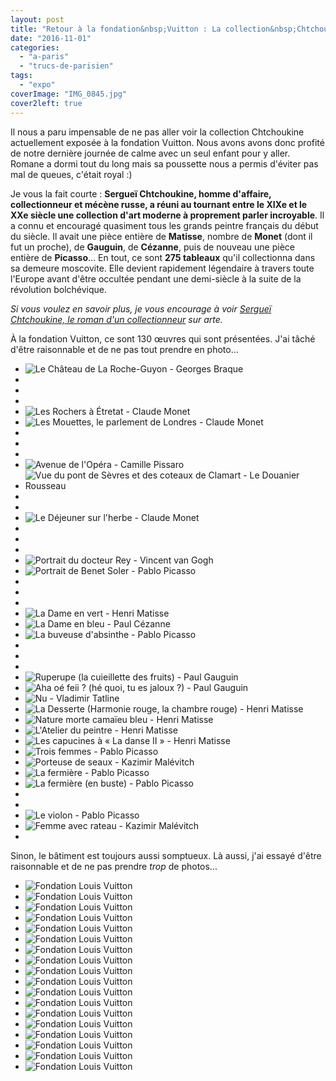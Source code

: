 ```yaml
---
layout: post
title: "Retour à la fondation&nbsp;Vuitton : La collection&nbsp;Chtchoukine"
date: "2016-11-01"
categories: 
  - "a-paris"
  - "trucs-de-parisien"
tags: 
  - "expo"
coverImage: "IMG_0845.jpg"
cover2left: true
---
```


Il nous a paru impensable de ne pas aller voir la collection Chtchoukine actuellement exposée à la fondation Vuitton. Nous avons avons donc profité de notre dernière journée de calme avec un seul enfant pour y aller. Romane a dormi tout du long mais sa poussette nous a permis d'éviter pas mal de queues, c'était royal :)

Je vous la fait courte : **Sergueï Chtchoukine, homme d'affaire, collectionneur et mécène russe, a réuni au tournant entre le XIXe et le XXe siècle une collection d'art moderne à proprement parler incroyable**. Il a connu et encouragé quasiment tous les grands peintre français du début du siècle. Il avait une pièce entière de **Matisse**, nombre de **Monet** (dont il fut un proche), de **Gauguin**, de **Cézanne**, puis de nouveau une pièce entière de **Picasso**... En tout, ce sont **275 tableaux** qu'il collectionna dans sa demeure moscovite. Elle devient rapidement légendaire à travers toute l'Europe avant d'être occultée pendant une demi-siècle à la suite de la révolution bolchévique.

_Si vous voulez en savoir plus, je vous encourage à voir [Sergueï Chtchoukine, le roman d'un collectionneur](http://www.arte.tv/guide/fr/066364-000-A/serguei-chtchoukine-le-roman-d-un-collectionneur?country=FR) sur arte._

À la fondation Vuitton, ce sont 130 œuvres qui sont présentées. J'ai tâché d'être raisonnable et de ne pas tout prendre en photo...

<div id="collection-slider" class="splide">
<div class="splide__track">
<ul class="splide__list">
<li class="splide__slide"><img src="/images/IMG_0790.jpg" alt="Le Château de La Roche-Guyon - Georges Braque"></li>
<li class="splide__slide"><img src="/images/IMG_0791.jpg" alt=""></li>
<li class="splide__slide"><img src="/images/IMG_0792.jpg" alt=""></li>
<li class="splide__slide"><img src="/images/IMG_0793.jpg" alt=""></li>
<li class="splide__slide"><img src="/images/IMG_0794.jpg" alt="Les Rochers à Étretat - Claude Monet"></li>
<li class="splide__slide"><img src="/images/IMG_0795.jpg" alt="Les Mouettes, le parlement de Londres - Claude Monet"></li>
<li class="splide__slide"><img src="/images/IMG_0796.jpg" alt=""></li>
<li class="splide__slide"><img src="/images/IMG_0798.jpg" alt=""></li>
<li class="splide__slide"><img src="/images/IMG_0799.jpg" alt=""></li>
<li class="splide__slide"><img src="/images/IMG_0800.jpg" alt="Avenue de l'Opéra - Camille Pissaro"></li>
<li class="splide__slide"><img src="/images/IMG_0801.jpg" alt="Vue du pont de Sèvres et des coteaux de Clamart - Le Douanier Rousseau"></li>
<li class="splide__slide"><img src="/images/IMG_0802.jpg" alt=""></li>
<li class="splide__slide"><img src="/images/IMG_0803.jpg" alt=""></li>
<li class="splide__slide"><img src="/images/IMG_0804.jpg" alt="Le Déjeuner sur l'herbe - Claude Monet"></li>
<li class="splide__slide"><img src="/images/IMG_0805.jpg" alt=""></li>
<li class="splide__slide"><img src="/images/IMG_0806.jpg" alt=""></li>
<li class="splide__slide"><img src="/images/IMG_0807.jpg" alt=""></li>
<li class="splide__slide"><img src="/images/IMG_0808.jpg" alt="Portrait du docteur Rey - Vincent van Gogh"></li>
<li class="splide__slide"><img src="/images/IMG_0810.jpg" alt="Portrait de Benet Soler - Pablo Picasso"></li>
<li class="splide__slide"><img src="/images/IMG_0812.jpg" alt=""></li>
<li class="splide__slide"><img src="/images/IMG_0813.jpg" alt=""></li>
<li class="splide__slide"><img src="/images/IMG_0815.jpg" alt=""></li>
<li class="splide__slide"><img src="/images/IMG_0817.jpg" alt="La Dame en vert - Henri Matisse"></li>
<li class="splide__slide"><img src="/images/IMG_0819.jpg" alt="La Dame en bleu - Paul Cézanne"></li>
<li class="splide__slide"><img src="/images/IMG_0820.jpg" alt="La buveuse d'absinthe - Pablo Picasso"></li>
<li class="splide__slide"><img src="/images/IMG_0821.jpg" alt=""></li>
<li class="splide__slide"><img src="/images/IMG_0822.jpg" alt=""></li>
<li class="splide__slide"><img src="/images/IMG_0823.jpg" alt=""></li>
<li class="splide__slide"><img src="/images/IMG_0824.jpg" alt="Ruperupe (la cuieillette des fruits) - Paul Gauguin"></li>
<li class="splide__slide"><img src="/images/IMG_0825.jpg" alt="Aha oé feii ? (hé quoi, tu es jaloux ?) - Paul Gauguin"></li>
<li class="splide__slide"><img src="/images/IMG_0826.jpg" alt="Nu - Vladimir Tatline"></li>
<li class="splide__slide"><img src="/images/IMG_0827.jpg" alt="La Desserte (Harmonie rouge, la chambre rouge) - Henri Matisse"></li>
<li class="splide__slide"><img src="/images/IMG_0828.jpg" alt="Nature morte camaïeu bleu - Henri Matisse"></li>
<li class="splide__slide"><img src="/images/IMG_0829.jpg" alt="L'Atelier du peintre - Henri Matisse"></li>
<li class="splide__slide"><img src="/images/IMG_0830.jpg" alt="Les capucines à « La danse II » - Henri Matisse"></li>
<li class="splide__slide"><img src="/images/IMG_0833.jpg" alt="Trois femmes - Pablo Picasso"></li>
<li class="splide__slide"><img src="/images/IMG_0834.jpg" alt="Porteuse de seaux - Kazimir Malévitch"></li>
<li class="splide__slide"><img src="/images/IMG_0835.jpg" alt="La fermière - Pablo Picasso"></li>
<li class="splide__slide"><img src="/images/IMG_0836.jpg" alt="La fermière (en buste) - Pablo Picasso"></li>
<li class="splide__slide"><img src="/images/IMG_0837.jpg" alt=""></li>
<li class="splide__slide"><img src="/images/IMG_0838.jpg" alt=""></li>
<li class="splide__slide"><img src="/images/IMG_0839.jpg" alt="Le violon - Pablo Picasso"></li>
<li class="splide__slide"><img src="/images/IMG_0842.jpg" alt="Femme avec rateau - Kazimir Malévitch"></li>
<li class="splide__slide"><img src="/images/IMG_0789.jpg" alt=""></li>
</ul>
</div>
</div>

Sinon, le bâtiment est toujours aussi somptueux. Là aussi, j'ai essayé d'être raisonnable et de ne pas prendre _trop_ de photos...

<div id="batiment-slider" class="splide">
<div class="splide__track">
<ul class="splide__list">
<li class="splide__slide"><img src="/images/IMG_0865.jpg" alt="Fondation Louis Vuitton"></li>
<li class="splide__slide"><img src="/images/IMG_0864.jpg" alt="Fondation Louis Vuitton"></li>
<li class="splide__slide"><img src="/images/IMG_0863.jpg" alt="Fondation Louis Vuitton"></li>
<li class="splide__slide"><img src="/images/IMG_0861.jpg" alt="Fondation Louis Vuitton"></li>
<li class="splide__slide"><img src="/images/IMG_0860.jpg" alt="Fondation Louis Vuitton"></li>
<li class="splide__slide"><img src="/images/IMG_0859.jpg" alt="Fondation Louis Vuitton"></li>
<li class="splide__slide"><img src="/images/IMG_0856.jpg" alt="Fondation Louis Vuitton"></li>
<li class="splide__slide"><img src="/images/IMG_0855.jpg" alt="Fondation Louis Vuitton"></li>
<li class="splide__slide"><img src="/images/IMG_0854.jpg" alt="Fondation Louis Vuitton"></li>
<li class="splide__slide"><img src="/images/IMG_0853.jpg" alt="Fondation Louis Vuitton"></li>
<li class="splide__slide"><img src="/images/IMG_0851.jpg" alt="Fondation Louis Vuitton"></li>
<li class="splide__slide"><img src="/images/IMG_0850.jpg" alt="Fondation Louis Vuitton"></li>
<li class="splide__slide"><img src="/images/IMG_0846.jpg" alt="Fondation Louis Vuitton"></li>
<li class="splide__slide"><img src="/images/IMG_0845.jpg" alt="Fondation Louis Vuitton"></li>
<li class="splide__slide"><img src="/images/IMG_0844.jpg" alt="Fondation Louis Vuitton"></li>
<li class="splide__slide"><img src="/images/IMG_0843.jpg" alt="Fondation Louis Vuitton"></li>
<li class="splide__slide"><img src="/images/IMG_0840.jpg" alt="Fondation Louis Vuitton"></li>
<li class="splide__slide"><img src="/images/IMG_0832.jpg" alt="Fondation Louis Vuitton"></li>
</ul>
</div>
</div>
